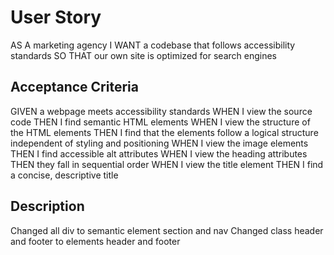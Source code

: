 # User Story 

AS A marketing agency
I WANT a codebase that follows accessibility standards
SO THAT our own site is optimized for search engines

## Acceptance Criteria 

GIVEN a webpage meets accessibility standards
WHEN I view the source code
THEN I find semantic HTML elements
WHEN I view the structure of the HTML elements
THEN I find that the elements follow a logical structure independent of styling and positioning
WHEN I view the image elements
THEN I find accessible alt attributes
WHEN I view the heading attributes
THEN they fall in sequential order
WHEN I view the title element
THEN I find a concise, descriptive title










## Description

Changed all div to semantic element section and nav
Changed class header and footer to elements header and footer







